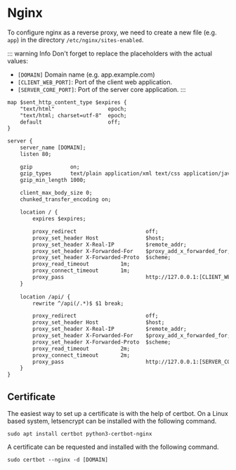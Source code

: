 # Nginx
To configure nginx as a reverse proxy,
we need to create a new file (e.g. `app`) in the directory `/etc/nginx/sites-enabled`.

::: warning Info
Don't forget to replace the placeholders with the actual values:
- `[DOMAIN]` Domain name (e.g. app.example.com)
- `[CLIENT_WEB_PORT]`: Port of the client web application.
- `[SERVER_CORE_PORT]`: Port of the server core application.
:::

```txt
map $sent_http_content_type $expires {
    "text/html"                 epoch;
    "text/html; charset=utf-8"  epoch;
    default                     off;
}

server {
    server_name [DOMAIN];
    listen 80;

    gzip            on;
    gzip_types      text/plain application/xml text/css application/javascript;
    gzip_min_length 1000;
    
    client_max_body_size 0;
    chunked_transfer_encoding on;

    location / {
        expires $expires;

        proxy_redirect                      off;
        proxy_set_header Host               $host;
        proxy_set_header X-Real-IP          $remote_addr;
        proxy_set_header X-Forwarded-For    $proxy_add_x_forwarded_for;
        proxy_set_header X-Forwarded-Proto  $scheme;
        proxy_read_timeout          1m;
        proxy_connect_timeout       1m;
        proxy_pass                          http://127.0.0.1:[CLIENT_WEB_PORT];
    }
    
    location /api/ {
        rewrite ^/api(/.*)$ $1 break;

        proxy_redirect                      off;
        proxy_set_header Host               $host;
        proxy_set_header X-Real-IP          $remote_addr;
        proxy_set_header X-Forwarded-For    $proxy_add_x_forwarded_for;
        proxy_set_header X-Forwarded-Proto  $scheme;
        proxy_read_timeout          2m;
        proxy_connect_timeout       2m;
        proxy_pass                          http://127.0.0.1:[SERVER_CORE_PORT];
    }
}
```

## Certificate

The easiest way to set up a certificate is with the help of certbot. On a Linux based system, letsencrypt can be installed with the following command.

```shell
sudo apt install certbot python3-certbot-nginx
```

A certificate can be requested and installed with the following command.

```shell
sudo certbot --nginx -d [DOMAIN]
```
